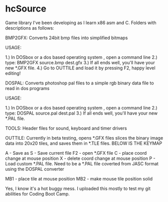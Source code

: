 # hcSource
Game library I've been developing as I learn x86 asm and C. Folders with descriptions as follows:

BMP2GFX: Converts 24bit bmp files into simplified bitmaps

USAGE:

1.) In DOSbox or a dos based operating system , open a command line
2.) type: BMP2GFX source.bmp dest.gfx
3.) If all ends well, you'll have your new *.GFX file.
4.) Go to OUTTILE and load it by pressing F2, happy level editing!

DOSPAL: Converts photoshop pal files to a simple rgb binary data file to read in dos programs

USAGE:

1.) In DOSbox or a dos based operating system , open a command line
2.) type: DOSPAL source.pal dest.pal
3.) If all ends well, you'll have your new *.PAL file.

TOOLS: Header files for sound, keyboard and timer drivers

OUTTILE: Currently in beta testing, opens *.GFX files slices the binary image data into 20x20 tiles, and saves
them in *.TLE files. BELOW IS THE KEYMAP

A - Save as
S - Save current file
F2 - open *.GFX file
C - place coord change at mouse position
X - delete coord change at mouse position
P - Load custom *.PAL file. Need to be a *.PAL file coverted from JASC format using the DOSPAL converter

MB1 - place tile at mouse position
MB2 - make mouse tile position solid

Yes, I know it's a hot buggy mess. I uploaded this mostly to test my git abilities for Coding Boot Camp.
